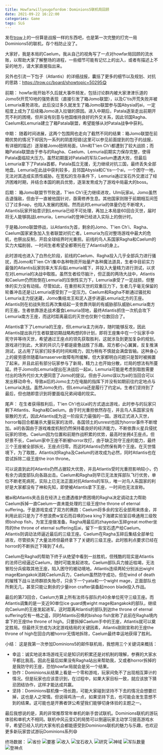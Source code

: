 ```yaml
---
title: Howfarwillyougofordom：Dominions5联机局回顾
date: 2021-09-22 16:22:00
categories: Game
tags: SLG
---
```


发在[trow](https://trow.cc/board/showtopic=50618)上的一份算是战报一样的东西吧，也是第一次完整的打完一局Dominions5的联机，存个档防止没了。

<!-- more -->

大家好，我是本局的Caelum，我从自己的视角写了一点对howfar局回顾的流水账，以帮助大家了解整场的进程，一些细节可能有记忆上的出入，或者有描述上不妥的地方，请大家直接指出来。

另外也引流一下包子（Atlantis）的详细战报，囊括了更多的细节以及规划、对抗的思路：https://trow.cc/board/showtopic=50295😋 

前期：
howfar局开始不久后就大事件频发，包括讨论群内被大家津津乐道的Jomo5t开荒10地的强势表现（直接引发了箱Jomo联盟），以及C'tis开荒失败并被Lemuria乘势进攻。此后没过多久就发生了箱Jomo联盟参与国Abysia的ai，一定程度上成为了后续箱Jomo进入拉锯的原因。进入中期后，Patala逐渐走出前期开荒不利的困境，但并没有刻意与他国维持良好的外交关系，因此邻国Ragha、Caelum和Lemuria建立了箱Patala联盟，希望能够从对Patala战争中获利。

中期：
随着时间进展，这两个包围网也走向了截然不同的结果：箱Jomo联盟在前期优势的情况下却因为一系列的阴差阳错(这里可以参见前面提到的包子的战报，有详细的描述）逐渐被Jomo扭转局面，Ulm和T'ien Ch'i都遭到了较大战损；而箱Patala联盟由于参与的Ragha、Caelum、Lemuria前期实力保存完整，使得Patala面临较大压力。虽然初期面对Patala的军队Caelum遭遇大败，但最后Lemuria拿下了Patala首都，Patala孤立无援，无力继续对抗三国，最终丢失全部地盘。Lemuria在此战中获利较多，且邻国Abysia和C'tis一个ai，一个困守一地，无法对其造成实质性威胁。在宽松的生存条件下，Lemuria通过宝石外交渡过了经济困难时期，并结合本国的刷兵优势，逐渐发育成为了游戏中局最大的boss。

后期：
箱Jomo联盟节节败退，T'ien Ch'i无力继续进攻，Ulm玩家ai。Jomo虽然击退强敌，但由于一直被他国针对，亟需修养生息。其他国家则限于前期相互间签订了过多nap，也陷入发展的困局。然而此时Lemuria的体量仍在不断增大，Atlantis玩家开始意识到Lemuria已经不可处理，再加上本局是60回合灭世，届时将无人能够挑战Lemuria，Lemuria的登神已经进入实际上的倒计时。

于是箱Jomo联盟停战，以Atlantis为首，剩余的Jomo、T'ien Ch'i、Ragha、Caelum国家紧急加入生者联盟对抗亡者。Lemuria为应对整场游戏中最大的危机，也祭出反制，开启全球结界时光重担。前线的鸟人系国家Ragha和Caelum的实力大幅削弱，一时间生者希望全都寄托在了Atlantis的身上。

此时游戏也进入了白热化阶段，前线的Caelum、Ragha投入几乎全部兵力进行骚扰，而Jomo和T'ien Ch'i集中各种物资开始量产各种魔法道具，生者中目前实力最强的Atlantis玩家则率大军兵临Lemuria城下，并投入大量精力进行测试，以求在对Lemuria的决战中取胜。虽然生者绞尽脑汁，但正面的两场大战中，Atlantis和Caelum仍然败倒在Lemuria的压倒性实力下，Lemuria承受了一定战损，但整体的实力没有动摇。尽管如此，在重担和灭世的双重压力下，生者几乎毫无保留的轮番冲击还是让Lemuria感受到了一定压力。Caelum和Ragha不断通过骚扰和Lemuria主力捉迷藏，Jomo集结龙王和泥人逐步进逼Lemuria北方的王座。Atlantis则在初战失败后再次集结起一支依靠共联的有威胁部队威胁Lemuria南方的王座。生者依靠游走战术蚕食Lemuria领地，最终Atlantis抓住一次机会攻下Lemuria南方王座，而这时距离最后的灭世也仅剩个位数回合了。

Atlantis拿下了Lemuria的王座，但Lemuria主力尚存，随时能够反攻，因此Atlantis提出执行生者联盟初期战略构想的B计划，即将王座集中在一个玩家手中死守并等待灭世，希望通过王座点的领先获取胜利，这就涉及到更加复杂的规划。游戏进行到此，大家的共识几乎都是疲惫战胜了乐趣。双方都小心翼翼，反复推演测试，这占用了玩家们较多的时间和精力，因为稍有不慎就会满盘皆输。这种身心上的疲劳感伴随着llamaserver故障有所缓解，但大家都明白问题只是暂时被搁置了起来。并且此前有部分玩家参与了新局，精力上也开始分散，烂局的想法有所蔓延。终于Jomo向Lemuria提出在决战后一起ai，Lemuria可能是考虑到取胜需要付出的场外代价太大便同意了Jomo的提议。但由于Jomo误以为ai的当回合可以发出移动命令，导致ai后的Jomo主力在电脑的指挥下并没有如期前往约定地点与Lemuria决战。虽然Jomo失约，但Lemuria还是履行了约定ai。生者们坚持到了最后，但也随即意识到将要面临兄弟阋墙的现实。

尾声：
在生者获得胜利后，T'ien Ch'i也以ai的方式退出游戏，此时参与的玩家只剩下Atlantis、Ragha和Caelum。由于时光重担依然存在，并且鸟人系国家没有驱散的方式，因此Atlantis成为这一阶段实力最强的一国。游戏正式进入灭世，horror每回合都屠杀大量玩家的法师，各国领土的unrest也因为horror事件不断增加。ai的各国由于游戏难度机制仍然保持着良好的经济能力，不断依靠火星兵侵扰玩家的领地。Caelum因为位置和前期作战积累的优势，最高时坐拥4王座点。但好景不长，Caelum家中王座不断被horror攻打，由于缺乏防守王座的能力，最终三个王座被全部拆光，王座点归零。而这时Atlantis仍然保有两个王座。在灭世情境下，为了取胜，Atlantis对Ragha及Caelum的进攻成为必然，同时Atlantis也在尝试拆除二级王座the iron throne。

可以说直到此时Atlantis仍然占据较大优势，并且Atlantis受时光重担影响较小，仍有余力调度部队向各路出击。Caelum和Ragha则早已无法发挥部队飞行优势，单位不断老死病死，实际上已无法正面对抗Atlantis的军队，唯一对鸟人系国家的利好是大家都没有了神和先知，即使被Atlantis拿下王座，一时间也无法宣称。

被ai和Atlantis夹击且在经济上也遭遇维护费困境的Ragha决定调动主力帮助Caelum拆掉一直Caelum一直未能处理的三级王座the throne of eternal suffering。于是游戏变成了双方的赛跑：Caelum将多余的宝石全部用来炼金，并利用此前只是为了不想浪费w宝石而召唤的sea king下海建实验室召唤通用三级牧师bishop fish，为宣王座做准备。Ragha用最后的zhayedan玉碎great mother坐阵的the throne of eternal suffering后ai，留下一些宝石遗产给Caelum。Atlantis则调动法师逼近最后的三级王座。Caelum在Ragha玉碎后集结全部单位进攻，尽管损失了大量法师但最终拿下了关键的三级王座。此时胜利点要求已经在horror的不断拆迁下降到了4点。

Caelum在Ragha的帮助下终于从绝望中看到一丝胜机，但残酷的现实是Atlantis的法师已经逼近Caelum，随时可能发起进攻。Caelum部队兵力接近枯竭，无法冒险分兵偷取其他王座，陷入困守的被动境地。Atlantis连续两轮分别派出wight mage和angakok消耗Caelum兵力，Caelum虽然防守成功，但在wind of death的摧残下战斗法师群损失殆尽，只余下一个yata和一个wight mage，正面部队也所剩无几，甚至只能让剩余的少量iron crafter装备起moon blade投入作战。

最后的第73回合，Caelum方算上所有法师与部队约40余单位死守三级王座。而Atlantis调集的是一支近90单位ice guard携wight mage和angakok的部队，继续向Caelum的王座发起进军。这时距离Atlantis的部队到达the throne of eternal suffering仅有一格之遥，同时Atlantis召唤的bishop fish宣称了此前在Ragha境内拿下的王座the throne of high。只要拆掉Caelum手中的王座，Atlantis就可以奠定胜局。但最终灭世成为决定游戏结局的关键因素，Atlantis刚刚宣称的王座the throne of high在回合内被horror无情地拆除，Caelum最终幸运地获得了胜利。

小结：
这是我第一次参加Dominions5的邮件联机局，我想用三个关键词来概括：

- 幸运：诚实地说本场游戏无论是知识的积累还是对机制的理解，参赛的大家水平都比我高。因此在最后如果没有Ragha站出来帮助我，又或者horror拆掉的是我防守的王座，恐怕howfar局就会是另一个结果。
- 协作：Dominions从结果上看是一个零和游戏，玩家间免不了出现相互算计的情况。但是玩家也应该意识到，在过程中，如果大家目标一致，就应该放下猜忌团结协作，这样才能达成共赢。
- 坚持：Dominions联机像一场长跑，可能大家碰到坚持不下去的情况会想要烂掉，这也是人之常情。但说得鸡汤一点，如果坚持下去，也可能会发生意想不到的结果。这可能也是开赛者饼公希望我们能够切身体验的主题之一。

最后我想说的是，真的非常推荐常年单机的新手尝试联机。Dominions联机的游玩体验和单机大不相同。联机中风云变幻的局势可以倒逼玩家主动学习提高游戏水平，希望已经入坑的大家有机会都能感受到Dominions联机的魅力与乐趣，也欢迎更多新玩家尝试游玩Dominions系列😄

终场数据：
![省份](https://che.jakku.top/images/2021/09/18/7d13e163cdd2ae970958bd953adbdf2b.png)
![要塞](https://che.jakku.top/images/2021/09/18/b48027e996319bd63ec4662e52385fba.png)
![收入](https://che.jakku.top/images/2021/09/18/fa48ff15994d90c6fad566685910766b.png)
![宝石收入](https://che.jakku.top/images/2021/09/18/baf5b5095970bb42e2583bb133ef727e.png)
![研究](https://che.jakku.top/images/2021/09/18/1a7a0175d27c9dba5c4e57734535cb2d.png)
![神域](https://che.jakku.top/images/2021/09/18/296736f060c9bf6f175cfa47056f78a7.png)
![军队数量](https://che.jakku.top/images/2021/09/18/53fcbcd0fc6b24b28e238533ae10fd64.png)
![登神点](https://che.jakku.top/images/2021/09/18/c6f11489c11dc4b38e5b67fba591c96b.png)
